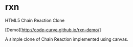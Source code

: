 rxn
===

HTML5 Chain Reaction Clone

[Demo][http://code-curve.github.io/rxn-demo/]

A simple clone of Chain Reaction implemented using canvas.
